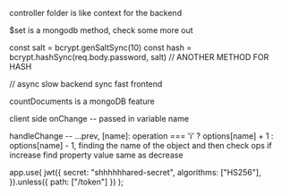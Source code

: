 controller folder is like context for the backend 

$set is a mongodb method, check some more out

const salt = bcrypt.genSaltSync(10)
const hash = bcrypt.hashSync(req.body.password, salt) // ANOTHER METHOD FOR HASH

// async slow backend
sync fast frontend

countDocuments is a mongoDB feature

client side 
onChange -- passed in variable name 

handleChange -- 
...prev, [name]: operation === 'i' ? options[name] + 1 : options[name] - 1, 
finding the name of the object and then check ops if increase find property value same as decrease

app.use(
  jwt({
    secret: "shhhhhhared-secret",
    algorithms: ["HS256"],
  }).unless({ path: ["/token"] })
);